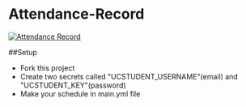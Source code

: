 # Attendance-Record

[![Attendance Record](https://github.com/DylanPerdigao/Attendance-Record/actions/workflows/main.yml/badge.svg)](https://github.com/DylanPerdigao/Attendance-Record/actions/workflows/main.yml)

##Setup
  - Fork this project
  - Create two secrets called "UCSTUDENT_USERNAME"(email) and "UCSTUDENT_KEY"(password)
  - Make your schedule in main.yml file

